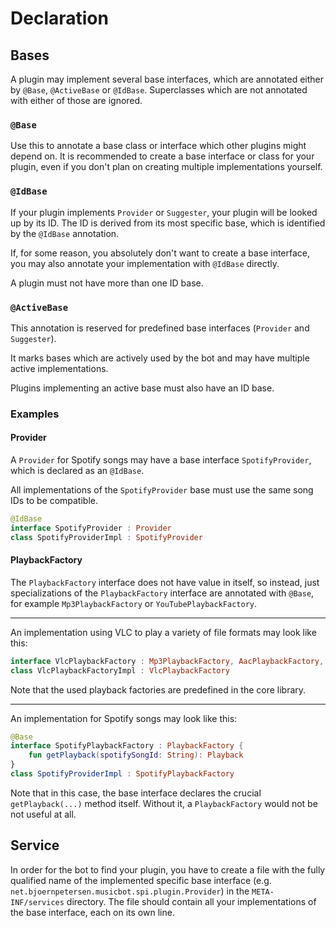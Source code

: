 # Declaration

## Bases

A plugin may implement several base interfaces, which are annotated either by `@Base`, `@ActiveBase`
or `@IdBase`. Superclasses which are not annotated with either of those are ignored.

### `@Base`

Use this to annotate a base class or interface which other plugins might depend on.
It is recommended to create a base interface or class for your plugin, even if you don't plan on
creating multiple implementations yourself.

### `@IdBase`

If your plugin implements `Provider` or `Suggester`, your plugin will be looked up by its ID.
The ID is derived from its most specific base, which is identified by the `@IdBase` annotation.

If, for some reason, you absolutely don't want to create a base interface, you may also annotate 
your implementation with `@IdBase` directly.

A plugin must not have more than one ID base.

### `@ActiveBase`

This annotation is reserved for predefined base interfaces (`Provider` and `Suggester`).

It marks bases which are actively used by the bot and may have multiple active implementations.

Plugins implementing an active base must also have an ID base.

### Examples

#### Provider

A `Provider` for Spotify songs may have a base interface `SpotifyProvider`, which is declared
as an `@IdBase`.

All implementations of the `SpotifyProvider` base must use the same song IDs to be compatible.

```kotlin
@IdBase
interface SpotifyProvider : Provider
class SpotifyProviderImpl : SpotifyProvider
```

#### PlaybackFactory

The `PlaybackFactory` interface does not have value in itself, so instead, 
just specializations of the `PlaybackFactory` interface are annotated with `@Base`,
for example `Mp3PlaybackFactory` or `YouTubePlaybackFactory`.

---

An implementation using VLC to play a variety of file formats may look like this:

```kotlin
interface VlcPlaybackFactory : Mp3PlaybackFactory, AacPlaybackFactory, FlacPlaybackFactory
class VlcPlaybackFactoryImpl : VlcPlaybackFactory
```

Note that the used playback factories are predefined in the core library.

---

An implementation for Spotify songs may look like this:

```kotlin
@Base
interface SpotifyPlaybackFactory : PlaybackFactory {
    fun getPlayback(spotifySongId: String): Playback
}
class SpotifyProviderImpl : SpotifyPlaybackFactory
```

Note that in this case, the base interface declares the crucial `getPlayback(...)` method itself.
Without it, a `PlaybackFactory` would not be not useful at all.

## Service

In order for the bot to find your plugin, you have to create a file with the fully qualified name
of the implemented specific base interface (e.g. `net.bjoernpetersen.musicbot.spi.plugin.Provider`)
in the `META-INF/services` directory. The file should contain all your implementations of the
base interface, each on its own line.
